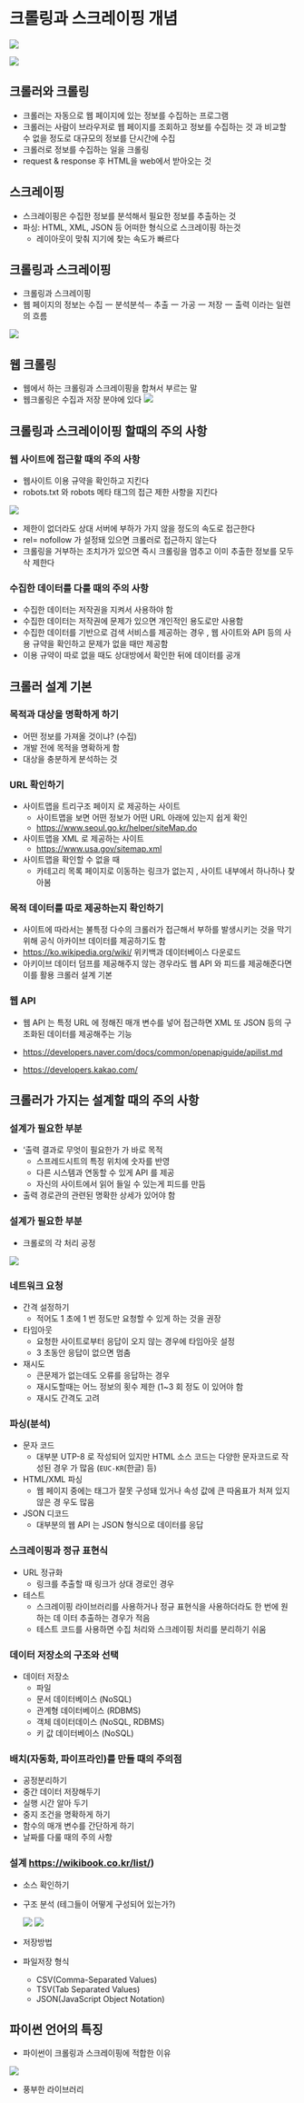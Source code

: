 # 크롤링과 스크레이핑 개념

![](![](2022-09-01-15-17-39.png).png)

![](2022-09-02-09-35-15.png)

## 크롤러와 크롤링
- 크롤러는 자동으로 웹 페이지에 있는 정보를 수집하는 프로그램
- 크롤러는 사람이 브라우저로 웹 페이지를 조회하고 정보를 수집하는 것
과 비교할 수 없을 정도로 대규모의 정보를 단시간에 수집
- 크롤러로 정보를 수집하는 일을 크롤링
- request & response 후 HTML을 web에서 받아오는 것

## 스크레이핑 
- 스크레이핑은 수집한 정보를 분석해서 필요한 정보를 추출하는 것 
- 파싱: HTML, XML, JSON 등 어떠한 형식으로 스크레이핑 하는것
  - 레이아웃이 맞춰 지기에 찾는 속도가 빠르다

## 크롤링과 스크레이핑
- 크롤링과 스크레이핑
- 웹 페이지의 정보는 수집 一 분석분석ᅳ 추출 一 가공 一 저장 一 출력 이라는
일련의 흐름

![](2022-09-01-15-43-57.png)

## 웹 크롤링
- 웹에서 하는 크롤링과 스크레이핑을 합쳐서 부르는 말
- 웹크롤링은 수집과 저장 분야에 있다
![](2022-09-02-09-23-32.png)



## 크롤링과 스크레이이핑 할때의 주의 사항 

### 웹 사이트에 접근할 때의 주의 사항

- 웹사이트 이용 규약을 확인하고 지킨다
- robots.txt 와 robots 메타 태그의 접근 제한 사항을 지킨다

![](2022-09-01-15-46-19.png)

- 제한이 없더라도 상대 서버에 부하가 가지 않을 정도의 속도로 접근한다
- rel= nofollow 가 설정돼 있으면 크롤러로 접근하지 않는다
- 크롤링을 거부하는 조치가가 있으면 즉시 크롤링을 멈추고 이미 추출한 정보를 모두 삭
제한다

### 수집한 데이터를 다룰 때의 주의 사항
- 수집한 데이터는 저작권을 지켜서 사용하야 함
- 수집한 데이터는 저작권에 문제가 있으면 개인적인 용도로만 사용함
- 수집한 데이터를 기반으로 검색 서비스를 제공하는 경우 , 웹 사이트와 API 등의 사용 규약을 확인하고 문제가 없을 때만 제공함
- 이용 규약이 따로 없을 때도 상대방에서 확인한 뒤에 데이터를 공개

## 크롤러 설계 기본
### 목적과 대상을 명확하게 하기 
- 어떤 정보를 가져올 것이냐? (수집)
- 개발 전에 목적을 명확하게 함
- 대상을 충분하게 분석하는 것

### URL 확인하기

- 사이트맵을 트리구조 페이지 로 제공하는 사이트
   - 사이트맵을 보면 어떤 정보가 어떤 URL 아래에 있는지 쉽게 확인
   - https://www.seoul.go.kr/helper/siteMap.do
- 사이트맵을 XML 로 제공하는 사이트
   - https://www.usa.gov/sitemap.xml
- 사이트맵을 확인할 수 없을 때
   - 카테고리 목록 페이지로 이동하는 링크가 없는지 , 사이트 내부에서 하나하나 찾아봄

### 목적 데이터를 따로 제공하는지 확인하기

- 사이트에 따라서는 불특정 다수의 크롤러가 접근해서 부하를 발생시키는 것을 막기 위해 공식 아카이브 데이터를 제공하기도 함
- https://ko.wikipedia.org/wiki/ 위키백과 데이터베이스 다운로드
- 아키이브 데이터 덤프를 제공해주지 않는 경우라도 웹 API 와 피드를 제공해준다면 이를 활용 크롤러 설계 기본

### 웹 API
- 웹 API 는 특정 URL 에 정해진 매개 변수를 넣어 접근하면 XML 또 JSON 등의 구조화된 데이터를 제공해주는 기능

- https://developers.naver.com/docs/common/openapiguide/apilist.md
- https://developers.kakao.com/

## 크롤러가 가지는 설계할 때의 주의 사항

### 설계가 필요한 부분
- ‘출력 결과로 무엇이 필요한가 가 바로 목적
   - 스프레드시트의 특정 위치에 숫자를 반영
   - 다른 시스템과 연동할 수 있게 API 를 제공
   - 자신의 사이트에서 읽어 들일 수 있는게 피드를 만듬
- 출력 경로관의 관련된 명확한 상세가 있어야 함

### 설계가 필요한 부분
- 크롤로의 각 처리 공정

![](2022-09-01-16-41-15.png)

### 네트워크 요청

- 간격 설정하기
   - 적어도 1 초에 1 번 정도만 요청할 수 있게 하는 것을 권장
- 타임아웃
   - 요청한 사이트로부터 응답이 오지 않는 경우에 타임아웃 설정
   - 3 초동안 응답이 없으면 멈춤
- 재시도
   - 큰문제가 없는데도 오류를 응답하는 경우
   - 재시도할때는 어느 정보의 횟수 제한 (1~3 회 정도 이 있어야 함
   - 재시도 간격도 고려

### 파싱(분석)
- 문자 코드
   - 대부분 UTP-8  로 작성되어 있지만 HTML 소스 코드는 다양한 문자코드로 작성된 경우
가 많음 (`EUC-KR`(한글) 등)
- HTML/XML 파싱
   - 웹 페이지 중에는 태그가 잘못 구성돼 있거나 속성 값에 큰 따옴표가 처져 있지 않은 경 우도 많음
- JSON 디코드
   - 대부분의 웹 API 는 JSON 형식으로 데이터를 응답

### 스크레이핑과 정규 표현식

- URL 정규화
    - 링크를 추출할 때 링크가 상대 경로인 경우
- 테스트
    - 스크레이핑 라이브러리를 사용하거나 정규 표현식을 사용하더라도 한 번에 원하는 데 이터 추출하는 경우가 적음
    - 테스트 코드를 사용하면 수집 처리와 스크레이핑 처리를 분리하기 쉬움

### 데이터 저장소의 구조와 선택
- 데이터 저장소
    - 파일
    - 문서 데이터베이스 (NoSQL)
    - 관계형 데이터베이스 (RDBMS)
    - 객체 데이터데이스 (NoSQL, RDBMS)
    - 키 값 데이터베이스 (NoSQL)

### 배치(자동화, 파이프라인)를 만들 때의 주의점
- 공정분리하기
- 중간 데이터 저장해두기
- 실행 시간 알아 두기
- 중지 조건을 명확하게 하기
- 함수의 매개 변수를 간단하게 하기
- 날짜를 다룰 때의 주의 사항

### 설계 https://wikibook.co.kr/list/)
- 소스 확인하기
- 구조 분석 (테그들이 어떻게 구성되어 있는가?)
  
  ![](2022-09-01-16-49-28.png)
  ![](2022-09-01-16-49-31.png)

- 저장방법

- 파일저장 형식
    - CSV(Comma-Separated Values)
    - TSV(Tab Separated Values)
    - JSON(JavaScript Object Notation)

## 파이썬 언어의 특징

- 파이썬이 크롤링과 스크레이핑에 적합한 이유

![](2022-09-01-17-15-13.png)

- 풍부한 라이브러리 




